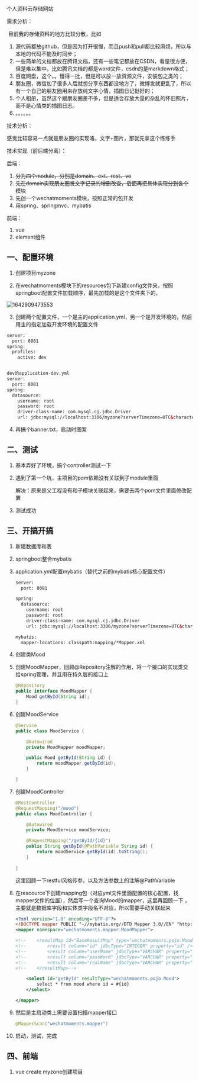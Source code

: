 



个人资料云存储网站



需求分析：

​	目前我的存储资料的地方比较分散，比如

1. 源代码都放github，但是因为打开很慢，而且push和pull都比较麻烦，所以与本地的代码不能及时同步；
2. 一些简单的文档都放在腾讯文档，还有一些笔记都放在CSDN，看是很方便，但是难以集中。比如腾讯文档的都是word文件，csdn的是markdown格式；
3. 百度网盘，这个。。慢得一批，但是可以放一放资源文件，安装包之类的；
4. 朋友圈，微信加了很多人后就想分享东西都没地方了，微博发就更乱了，所以有一个自己的朋友圈用来存放纯文字心情，插图日记挺好的；
5. 个人相册，虽然这个跟朋友圈差不多，但是适合存放大量的杂乱的怀旧照片，而不是心情类的插图日志。
6. 。。。。。。





技术分析：

感觉比较容易一点就是朋友圈的实现咯，文字+图片，那就先拿这个练练手





技术实现（前后端分离）：

后端：

1. ~~分为四个module，分别是domain、ext、rest、vo~~
2. ~~先在domain实现朋友圈发文字记录的增删改查，后面再把具体实现分到各个模块~~
3. 先创一个wechatmoments模块，按照正常的包开发
4. 用spring、springmvc、mybatis



前端：

1. vue
2. element组件





## 一、配置环境

1. 创建项目myzone

    

2. 在wechatmoments模块下的resources包下新建config文件夹，按照springboot配置文件加载顺序，最先加载的是这个文件夹下的。

![1642909473553](C:\Users\Administrator\AppData\Roaming\Typora\typora-user-images\1642909473553.png)



3. 创建两个配置文件，一个是主的application.yml，另一个是开发环境的，然后用主的指定加载开发环境的配置文件

```xml
server:
  port: 8081
spring:
  profiles:
    active: dev


dev的application-dev.yml
server:
  port: 8081
spring:
  datasource:
    username: root
    password: root
    driver-class-name: com.mysql.cj.jdbc.Driver
    url: jdbc:mysql://localhost:3306/myzone?serverTimezone=UTC&characterEncoding=utf-8

```

4. 再搞个banner.txt，启动时图案





## 二、测试

1. 基本弄好了环境，搞个controller测试一下

2. 遇到了第一个坑，主项目的pom依赖没有关联到子module里面

    解决：原来是父工程没有和子模块关联起来，需要去两个pom文件里面修改配置

3. 测试成功





## 三、开搞开搞

1. 新建数据库和表

2. springboot整合mybatis

3. application.yml配置mybatis（替代之前的mybatis核心配置文件）

    ```xml
    server:
      port: 8081
    
    spring:
      datasource:
        username: root
        password: root
        driver-class-name: com.mysql.cj.jdbc.Driver
        url: jdbc:mysql://localhost:3306/myzone?serverTimezone=UTC&characterEncoding=utf-8
    
    mybatis:
      mapper-locations: classpath:mapping/*Mapper.xml
    ```

4. 创建类Mood

5. 创建MoodMapper，回顾@Repository注解的作用，将一个接口的实现类交给spring管理，并且用在持久层的接口上

    ```java
    @Repository
    public interface MoodMapper {
        Mood getById(String id);
    }
    ```

    

6. 创建MoodService

    ```java
    @Service
    public class MoodService {
    
        @Autowired
        private MoodMapper moodMapper;
    
        public Mood getById(String id) {
            return moodMapper.getById(id);
        }
    
    }
    ```

    

7. 创建MoodController

    ```java
    @RestController
    @RequestMapping("/mood")
    public class MoodController {
    
        @Autowired
        private MoodService moodService;
    
        @RequestMapping("/getById/{id}")
        public String getById(@PathVariable String id) {
            return moodService.getById(id).toString();
        }
        
    }
    ```

    这里回顾一下restful风格传参，以及方法参数上的注解@PathVariable



8. 在rescource下创建mapping包（对应yml文件里面配置的核心配置，找mapper文件的位置），然后写一个查询Mood的mapper，这里再回顾一下 <resultMap >，主要就是数据库字段和实体类字段名不对应，所以需要手动关联起来

    ```xml
    <?xml version="1.0" encoding="UTF-8"?>
    <!DOCTYPE mapper PUBLIC "-//mybatis.org//DTD Mapper 3.0//EN" "http://mybatis.org/dtd/mybatis-3-mapper.dtd">
    <mapper namespace="wechatmoments.mapper.MoodMapper">
    
    <!--    <resultMap id="BaseResultMap" type="wechatmoments.pojo.Mood">-->
    <!--        <result column="id" jdbcType="INTEGER" property="id" />-->
    <!--        <result column="userName" jdbcType="VARCHAR" property="userName" />-->
    <!--        <result column="passWord" jdbcType="VARCHAR" property="passWord" />-->
    <!--        <result column="realName" jdbcType="VARCHAR" property="realName" />-->
    <!--    </resultMap>-->
    
        <select id="getById" resultType="wechatmoments.pojo.Mood">
            select * from mood where id = #{id}
        </select>
    
    </mapper>
    ```

9. 然后是主启动类上需要设置扫描mapper接口

    ```java
    @MapperScan("wechatmoments.mapper")
    ```

10. 启动，测试，完成




## 四、前端

1. vue  create myzone创建项目



